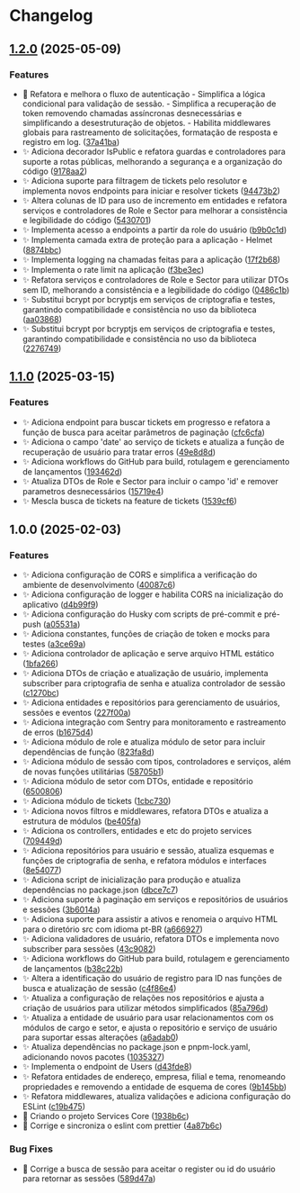 # Changelog

## [1.2.0](https://github.com/welllucky/Services-core/compare/v1.1.0...v1.2.0) (2025-05-09)

### Features

-   :art: Refatora e melhora o fluxo de autenticação - Simplifica a lógica condicional para validação de sessão. - Simplifica a recuperação de token removendo chamadas assíncronas desnecessárias e simplificando a desestruturação de objetos. - Habilita middlewares globais para rastreamento de solicitações, formatação de resposta e registro em log. ([37a41ba](https://github.com/welllucky/Services-core/commit/37a41bad171428bff7901f3bb86071b184de403a))
-   :sparkles: Adiciona decorador IsPublic e refatora guardas e controladores para suporte a rotas públicas, melhorando a segurança e a organização do código ([9178aa2](https://github.com/welllucky/Services-core/commit/9178aa25d308461cf8fc083d3e30eacefed5cc27))
-   :sparkles: Adiciona suporte para filtragem de tickets pelo resolutor e implementa novos endpoints para iniciar e resolver tickets ([94473b2](https://github.com/welllucky/Services-core/commit/94473b258f4174e446934d04c527d3be0f8dec46))
-   :sparkles: Altera colunas de ID para uso de incremento em entidades e refatora serviços e controladores de Role e Sector para melhorar a consistência e legibilidade do código ([5430701](https://github.com/welllucky/Services-core/commit/54307013ae4188cd24ab1df8d2fb2cf9008a5a1a))
-   :sparkles: Implementa acesso a endpoints a partir da role do usuário ([b9b0c1d](https://github.com/welllucky/Services-core/commit/b9b0c1d675ed1375220ae23a0a8e2908019d65bc))
-   :sparkles: Implementa camada extra de proteção para a aplicação - Helmet ([8874bbc](https://github.com/welllucky/Services-core/commit/8874bbc9f5d0ad0c50685548f0126fa58f99a73e))
-   :sparkles: Implementa logging na chamadas feitas para a aplicação ([17f2b68](https://github.com/welllucky/Services-core/commit/17f2b684e56f965f5e999805d443df7ef0b9b5be))
-   :sparkles: Implementa o rate limit na aplicação ([f3be3ec](https://github.com/welllucky/Services-core/commit/f3be3ec6ab11819d09797ac8550c6e18b25b79dc))
-   :sparkles: Refatora serviços e controladores de Role e Sector para utilizar DTOs sem ID, melhorando a consistência e a legibilidade do código ([0486c1b](https://github.com/welllucky/Services-core/commit/0486c1bbf41e325ee774af9091e75a7fa72695fd))
-   :sparkles: Substitui bcrypt por bcryptjs em serviços de criptografia e testes, garantindo compatibilidade e consistência no uso da biblioteca ([aa03868](https://github.com/welllucky/Services-core/commit/aa038683863720aff21265772583b124a4b367f1))
-   :sparkles: Substitui bcrypt por bcryptjs em serviços de criptografia e testes, garantindo compatibilidade e consistência no uso da biblioteca ([2276749](https://github.com/welllucky/Services-core/commit/2276749de9a98917c0688344cf4e8f9992691c42))

## [1.1.0](https://github.com/welllucky/Services-core/compare/v1.0.0...v1.1.0) (2025-03-15)

### Features

-   :sparkles: Adiciona endpoint para buscar tickets em progresso e refatora a função de busca para aceitar parâmetros de paginação ([cfc6cfa](https://github.com/welllucky/Services-core/commit/cfc6cfae6f1b9798253db06ac70732e02dd30687))
-   :sparkles: Adiciona o campo 'date' ao serviço de tickets e atualiza a função de recuperação de usuário para tratar erros ([49e8d8d](https://github.com/welllucky/Services-core/commit/49e8d8d28d781ef4f326bef29ef0c0296c3a0ea3))
-   :sparkles: Adiciona workflows do GitHub para build, rotulagem e gerenciamento de lançamentos ([193462d](https://github.com/welllucky/Services-core/commit/193462d471cc590499a06607282b1616b8c7c5db))
-   :sparkles: Atualiza DTOs de Role e Sector para incluir o campo 'id' e remover parametros desnecessários ([15719e4](https://github.com/welllucky/Services-core/commit/15719e4d3ba1e0ade4039f820d4db547aa464b80))
-   :sparkles: Mescla busca de tickets na feature de tickets ([1539cf6](https://github.com/welllucky/Services-core/commit/1539cf676ec03fc8dae40b077752380f6dafd9ea))

## 1.0.0 (2025-02-03)

### Features

-   :sparkles: Adiciona configuração de CORS e simplifica a verificação do ambiente de desenvolvimento ([40087c6](https://github.com/welllucky/Services-core/commit/40087c6bad8fffc9a20724c2e806eb17339d1fc5))
-   :sparkles: Adiciona configuração de logger e habilita CORS na inicialização do aplicativo ([d4b99f9](https://github.com/welllucky/Services-core/commit/d4b99f923cc79896ce7de235a6a59b7ab1c3c4d4))
-   :sparkles: Adiciona configuração do Husky com scripts de pré-commit e pré-push ([a05531a](https://github.com/welllucky/Services-core/commit/a05531ad33c39711e05567e74ccb560d18823866))
-   :sparkles: Adiciona constantes, funções de criação de token e mocks para testes ([a3ce69a](https://github.com/welllucky/Services-core/commit/a3ce69a9c9c4022189c3818ac7b7c69f307ca888))
-   :sparkles: Adiciona controlador de aplicação e serve arquivo HTML estático ([1bfa266](https://github.com/welllucky/Services-core/commit/1bfa266db30de296da7e9043096265400e6b9775))
-   :sparkles: Adiciona DTOs de criação e atualização de usuário, implementa subscriber para criptografia de senha e atualiza controlador de sessão ([c1270bc](https://github.com/welllucky/Services-core/commit/c1270bcb8896459d16833a47b46c2766f3f28a3c))
-   :sparkles: Adiciona entidades e repositórios para gerenciamento de usuários, sessões e eventos ([227f00a](https://github.com/welllucky/Services-core/commit/227f00a22ce8b9fd79ce85a568518ca45438541a))
-   :sparkles: Adiciona integração com Sentry para monitoramento e rastreamento de erros ([b1675d4](https://github.com/welllucky/Services-core/commit/b1675d488cc8eb0eb90cfe25c8b421c8c94d4c10))
-   :sparkles: Adiciona módulo de role e atualiza módulo de setor para incluir dependências de função ([823fa8d](https://github.com/welllucky/Services-core/commit/823fa8dd41927725a46f5ffee0986e41db8618a0))
-   :sparkles: Adiciona módulo de sessão com tipos, controladores e serviços, além de novas funções utilitárias ([58705b1](https://github.com/welllucky/Services-core/commit/58705b1fc9ccfb10e4be96409d16082e15d38bb4))
-   :sparkles: Adiciona módulo de setor com DTOs, entidade e repositório ([6500806](https://github.com/welllucky/Services-core/commit/6500806f2418d564035e00f3d116383b6af95636))
-   :sparkles: Adiciona módulo de tickets ([1cbc730](https://github.com/welllucky/Services-core/commit/1cbc730be728514b70c7e8fafe537221cca286a4))
-   :sparkles: Adiciona novos filtros e middlewares, refatora DTOs e atualiza a estrutura de módulos ([be405fa](https://github.com/welllucky/Services-core/commit/be405faf9b95e800d4c77abe741350333aea79d3))
-   :sparkles: Adiciona os controllers, entidades e etc do projeto services ([709449d](https://github.com/welllucky/Services-core/commit/709449db89262155c349dca8deada28a860b6395))
-   :sparkles: Adiciona repositórios para usuário e sessão, atualiza esquemas e funções de criptografia de senha, e refatora módulos e interfaces ([8e54077](https://github.com/welllucky/Services-core/commit/8e54077bd7c98eee9db8448bfd0ebca0de0dc362))
-   :sparkles: Adiciona script de inicialização para produção e atualiza dependências no package.json ([dbce7c7](https://github.com/welllucky/Services-core/commit/dbce7c7f24c80744fbc4454b9ccb65f57e1a566a))
-   :sparkles: Adiciona suporte à paginação em serviços e repositórios de usuários e sessões ([3b6014a](https://github.com/welllucky/Services-core/commit/3b6014a647f88cb99b592f66ad93ac98a1cc7dbc))
-   :sparkles: Adiciona suporte para assistir a ativos e renomeia o arquivo HTML para o diretório src com idioma pt-BR ([a666927](https://github.com/welllucky/Services-core/commit/a66692792596f35f7bd6d0d10531b9a03f1c2173))
-   :sparkles: Adiciona validadores de usuário, refatora DTOs e implementa novo subscriber para sessões ([43c9082](https://github.com/welllucky/Services-core/commit/43c908224d24c0710fe5b465e9efdbe1d905293d))
-   :sparkles: Adiciona workflows do GitHub para build, rotulagem e gerenciamento de lançamentos ([b38c22b](https://github.com/welllucky/Services-core/commit/b38c22b4e670915d79f92b20c324984b5b217b2d))
-   :sparkles: Altera a identificação do usuário de registro para ID nas funções de busca e atualização de sessão ([c4f86e4](https://github.com/welllucky/Services-core/commit/c4f86e451701529d239a7cfecdc83a7521947f46))
-   :sparkles: Atualiza a configuração de relações nos repositórios e ajusta a criação de usuários para utilizar métodos simplificados ([85a796d](https://github.com/welllucky/Services-core/commit/85a796de7c444cd802c8ef2e5baa6597886cbbdf))
-   :sparkles: Atualiza a entidade de usuário para usar relacionamentos com os módulos de cargo e setor, e ajusta o repositório e serviço de usuário para suportar essas alterações ([a6adab0](https://github.com/welllucky/Services-core/commit/a6adab07c82f64761ef8b8594c4cdad0818bca92))
-   :sparkles: Atualiza dependências no package.json e pnpm-lock.yaml, adicionando novos pacotes ([1035327](https://github.com/welllucky/Services-core/commit/10353278fcbe745b434c94c726387acc2229f111))
-   :sparkles: Implementa o endpoint de Users ([d43fde8](https://github.com/welllucky/Services-core/commit/d43fde86e84a7a6646048379d743ea03315d0ba1))
-   :sparkles: Refatora entidades de endereço, empresa, filial e tema, renomeando propriedades e removendo a entidade de esquema de cores ([9b145bb](https://github.com/welllucky/Services-core/commit/9b145bb1c03c8eea2fdf2dfac5dad7218c41691f))
-   :sparkles: Refatora middlewares, atualiza validações e adiciona configuração do ESLint ([c19b475](https://github.com/welllucky/Services-core/commit/c19b4754946407da766a09e3a1c1f1664a4768fa))
-   :tada: Criando o projeto Services Core ([1938b6c](https://github.com/welllucky/Services-core/commit/1938b6cffcfe7ddc005111d6541da64f534b6a3f))
-   :wrench: Corrige e sincroniza o eslint com prettier ([4a87b6c](https://github.com/welllucky/Services-core/commit/4a87b6c6137ef24952f9a37f692e60d0d7f653da))

### Bug Fixes

-   :bug: Corrige a busca de sessão para aceitar o register ou id do usuário para retornar as sessões ([589d47a](https://github.com/welllucky/Services-core/commit/589d47a86eaa117712d3dcd33a9f74fc8094337c))
